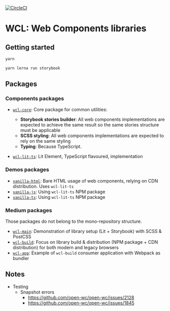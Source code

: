 [![CircleCI](https://circleci.com/gh/Al-un/wc-lib/tree/master.svg?style=shield)](https://circleci.com/gh/Al-un/wc-lib/tree/master)

# WCL: Web Components libraries

## Getting started

```sh
yarn

yarn lerna run storybook
```

## Packages

### Components packages

- [`wcl-core`](packages/wcl-core/): Core package for common utilities:

  - **Storybook stories builder**: All web components implementations are expected
    to achieve the same result so the same stories structure must be applicable
  - **SCSS styling**: All web components implementations are expected to rely on
    the same styling
  - **Typing**: Because TypeScript.

- [`wcl-lit-ts`](packages/wcl-lit-ts/): Lit Element, TypeScript flavoured,
  implementation

### Demos packages

- [`vanilla-html`](demos/vanilla-html/): Bare HTML usage of web components,
  relying on CDN distribution. Uses `wcl-lit-ts`
- [`vanilla-js`](demos/vanilla-js/): Using `wcl-lit-ts` NPM package
- [`vanilla-ts`](demos/vanilla-ts/): Using `wcl-lit-ts` NPM package

### Medium packages

Those packages do not belong to the mono-repository structure.

- [`wcl-main`](medium/wcl-main): Demonstration of library setup (Lit +
  Storybook) with SCSS & PostCSS
- [`wcl-build`](medium/wcl-build): Focus on library build & distribution (NPM
  package + CDN distribution) for both modern and legacy browsers
- [`wcl-app`](medium/wcl-app): Example of `wcl-build` consumer application with
  Webpack as bundler

## Notes

- Testing
  - Snapshot errors
    - https://github.com/open-wc/open-wc/issues/2128
    - https://github.com/open-wc/open-wc/issues/1845
